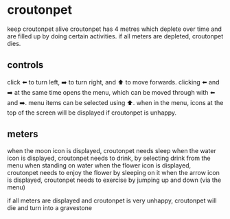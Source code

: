 # croutonpet

keep croutonpet alive 
croutonpet has 4 metres which deplete over time and are filled up by doing certain activities. if all meters are depleted, croutonpet dies.

## controls
click ⬅️ to turn left, ➡️ to turn right, and ⬆️ to move forwards.
clicking ⬅️ and ➡️ at the same time opens the menu, which can be moved through with ⬅️ and ➡️.
menu items can be selected using ⬆️.
when in the menu, icons at the top of the screen will be displayed if croutonpet is unhappy.

## meters
when the moon icon is displayed, croutonpet needs sleep
when the water icon is displayed, croutonpet needs to drink, by selecting drink from the menu when standing on water
when the flower icon is displayed, croutonpet needs to enjoy the flower by sleeping on it
when the arrow icon is displayed, croutonpet needs to exercise by jumping up and down (via the menu)

if all meters are displayed and croutonpet is very unhappy, croutonpet will die and turn into a gravestone 
